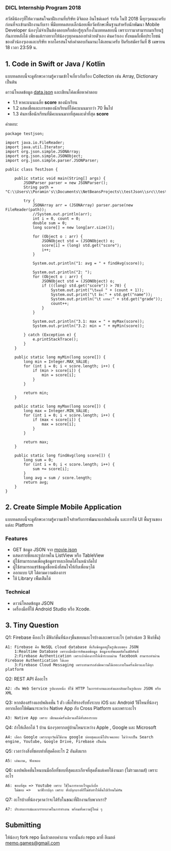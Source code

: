 ﻿### DICL Internship Program 2018

สวัสดีน้องๆที่ให้ความสนใจมาฝึกงานที่บริษัท ดิจิตอล อินไซด์เดอร์ จำกัด ในปี 2018 นี้ทุกๆคนนะครับ ก่อนที่จะเข้ามาฝึกงานกับเรา พี่มีบททดสอบเล็กน้อยเพื่อวัดทักษะพื้นฐานสำหรับนักพัฒนา Mobile Developer น้องๆไม่จำเป็นต้องตอบหรือต้องรู้ทุกเรื่องในบททดสอบนี้ เพราะเรามาสามารถมาเรียนรู้กันภายหลังได้ เพียงแต่เราอยากให้น้องๆทุกคนลองทำด้วยตัวเอง ค้นคว้าเอง ทั้งหมดก็เพื่อประโยชน์ของตัวน้องๆเองและบริษัท หากใครสนใจส่งคำตอบกันมานะได้เลยนะครับ ปิดรับสมัครวันที่ 8 เมษายน 18 เวลา 23:59 น.

## 1. Code in Swift or Java / Kotlin
แบบทดสอบนี้จะดูทักษะความรู้ความเข้าใจเกี่ยวกับเรื่อง Collection เช่น Array, Dictionary เป็นต้น

ดาวน์โหลดข้อมูล [data.json](https://github.com/memogames/dicl-intern-18/blob/master/data.json) และเขียนโค้ดเพื่อหาคำตอบ
- 1.1 หาคะแนนเฉลี่ย **score** ของนักเรียน
- 1.2 แสดงชื่อและเกรดของนักเรียนที่ได้คะแนนมากว่า 70 ขึ้นไป
- 1.3 ค้นหาชื่อนักเรียนที่มีคะแนนมากที่สุดและต่ำที่สุด **score**

คำตอบ:
```
package testjson;

import java.io.FileReader;
import java.util.Iterator;
import org.json.simple.JSONArray;
import org.json.simple.JSONObject;
import org.json.simple.parser.JSONParser;

public class TestJson {

    public static void main(String[] args) {
        JSONParser parser = new JSONParser();
        String path = "C:\\Users\\Poramin's\\Documents\\NetBeansProjects\\testJson\\src\\testjson\\data.json";

        try {
            JSONArray arr = (JSONArray) parser.parse(new FileReader(path));
            //System.out.println(arr);
            int i = 0, count = 0;
            double sum = 0;
            long score[] = new long[arr.size()];

            for (Object o : arr) {
                JSONObject std = (JSONObject) o;
                score[i] = (long) std.get("score");
                i++;
            }

            System.out.println("1: avg = " + findAvg(score));

            System.out.println("2: ");
            for (Object o : arr) {
                JSONObject std = (JSONObject) o;
                if (((long) std.get("score")) > 70) {
                    System.out.print("\tคนที่ " + (count + 1));
                    System.out.print("\t ชื่อ:" + std.get("name"));
                    System.out.println("\t เกรด:" + std.get("grade"));
                    count++;
                }
            }

            System.out.println("3.1: max = " + myMax(score));
            System.out.println("3.2: min = " + myMin(score));

        } catch (Exception e) {
            e.printStackTrace();
        }
    }

    public static long myMin(long score[]) {
        long min = Integer.MAX_VALUE;
        for (int i = 0; i < score.length; i++) {
            if (min > score[i]) {
                min = score[i];
            }
        }

        return min;
    }

    public static long myMax(long score[]) {
        long max = Integer.MIN_VALUE;
        for (int i = 0; i < score.length; i++) {
            if (max < score[i]) {
                max = score[i];
            }
        }

        return max;
    }

    public static long findAvg(long score[]) {
        long sum = 0;
        for (int i = 0; i < score.length; i++) {
            sum += score[i];
        }
        long avg = sum / score.length;
        return avg;
    }
}

```

## 2. Create Simple Mobile Application

แบบทดสอบนี้จะดูทักษะความรู้ความเข้าใจสำหรับการพัฒนาแอปพลิเคชั่น และการใช้ UI พื้นฐานของแต่ละ Platform

### Features
- GET ข้อมูล JSON จาก [movie.json](https://github.com/memogames/dicl-intern-18/blob/master/movie.json)
- แสดงรายชื่อและรูปภาพใน ListView หรือ TableView
- ผู้ใช้สามารถกดเพื่อดูข้อมูลรายละเอียดได้ในหน้าถัดไป
- ผู้ใช้สามารถแชร์ข้อมูลชื่อหนังที่สนใจให้กับเพื่อนๆได้
- ออกแบบ UI ได้ตามความต้องการ
- ใช้ Library เพิิ่มเติิมได้

### Technical
- ดาวน์โหลดข้อมูล JSON
- เครื่องมือที่ใช้ Android Studio หรือ Xcode.

## 3. Tiny Question

Q1: Firebase คืออะไร มีฟังก์ชั่นที่น้องๆชื่นชอบนอะไรบ้างและเพราะอะไร (อย่างน้อย 3 ฟังก์ชั่น)

```
A1: Firebase คือ NoSQL cloud database ที่เก็บข้อมูลอยู่ในรูปแบบของ JSON 
    1:Realtime Database เพราะเมื่อมีการอัพเดตข้อมูล ข้อมูลจะอัพเดตอัตโนมัติทันที่
    2:Firebase Authentication เพราะถ้าต้องการให้เข้าระบบผ่าน facebook สามารถทำผ่าน Firebase Authentication ได้เลย
    3:Firebase Cloud Messaging เพราะสามารถส่งข้อความได้เยอะภายในครั้งเดียวและได้ทุก platform 
```

Q2: REST API คืออะไร

```
A2: เป็น Web Service รูปแบบหนึ่ง ที่ใช้ HTTP ในการทำงานและส่งผลกลับมาในรูปแบบ JSON หรือ XML
```

Q3: หากต้องสร้างแอปพลิเคชั่น 1 ตัว เพื่อให้รองรับทั้งระบบ iOS และ Android วิิธีไหนที่น้องๆอยากเลือกใช้พัฒนาระหว่าง Native App กับ Cross Platform และเพราะอะไร 

```
A3: Native App เพราะ เขียนแค่ครั้งเดียวแต่ได้ทั้งสองระบบ
```

Q4: ถ้าให้เลือกได้ 1 บ้าน น้องๆอยากอยู่บ้านไหนระหว่าง Apple , Google และ Microsoft

```
A4: เลือก Google เพราะทุกวันนี้ใช้งาน google บ่อยสุดและมีโปรเจคเยอะ ไม่ว่าจะเป็น Search engine, Youtube, Google Drive, Firebase เป็นต้น
```

Q5: เวลาว่างสิ่งที่ชอบทำที่สุดคืออะไร 2 อันดับแรก

```
A5: เล่นเกม, ฟังเพลง
```

Q6: แอปพลิเคชั่นไหนบนมือถือที่ชอบที่สุดและเกียจที่สุดตั้งแต่เคยใช้งานมา (ไม่รวมเกมส์) เพราะอะไร

```
A6: ชอบที่สุด => Youtube เพราะ ใช้ในการหาอะไรดูแก้เบื่อ
    ไม่ชอบ =>   นาฬิกาปลุก เพราะ ตั้งปลุกบางทีก็ไม่ดังทำให้ตื่นไปเรียนไม่ทัน 
```

Q7: อะไรบ้างที่น้องๆคาดว่าจะได้รับในขณะที่ฝึกงานกับพวกเรา?

```
A7: ประสบการณ์และบรรยากาศในการทำงาน พร้อมทั้งความรู้ใหม่ ๆ 
```

## Submitting

ให้น้องๆ fork repo นี้แล้วตอบคำถาม จากนั้นส่ง repo มาที่ อีเมลล์ memo.games@gmail.com
